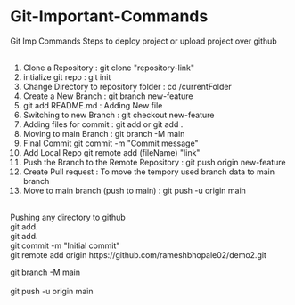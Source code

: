 # Git-Important-Commands
Git Imp Commands
Steps to deploy project or upload project over github
<br><br>
1. Clone a Repository :                                             git clone "repository-link"
2. intialize git repo :                                             git init
3. Change Directory to repository folder :                          cd /currentFolder
4. Create a New Branch  :                                           git branch new-feature
5. git add README.md    :                                           Adding New file
6. Switching to new Branch :                                        git checkout new-feature   
7. Adding files for commit :                                        git add <filename> or git add .
8. Moving to main Branch   :                                        git branch -M main
9. Final Commit                                                     git commit -m "Commit message"
10. Add Local Repo                                                  git remote add (fileName) "link"
11. Push the Branch to the Remote Repository :                      git push origin new-feature
12. Create Pull request :                                           To move the tempory used branch data to main branch
13. Move to main branch (push to main)  :                           git push -u origin main

<br>
Pushing any directory to github
<br>
git add.
<br>
git add.
<br>
git commit -m "Initial commit"
<br>
git remote add origin https://github.com/rameshbhopale02/demo2.git
<br>

git branch -M main
<br>
<br>
git push -u origin main
<br>
   


